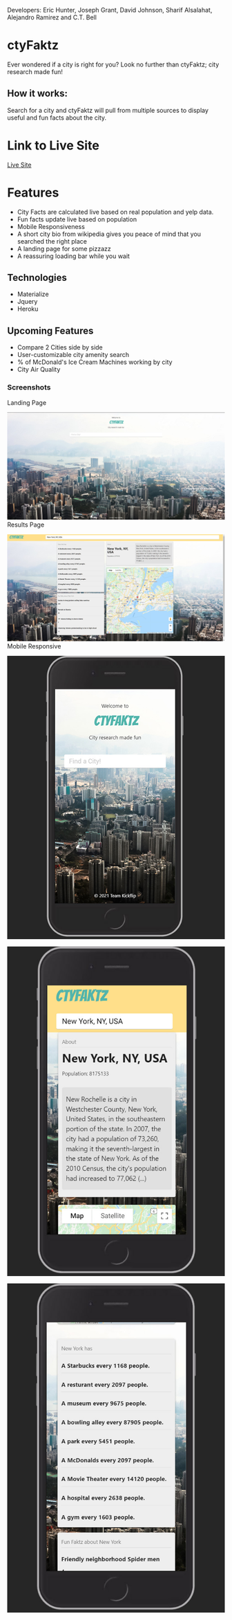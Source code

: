 Developers: Eric Hunter, Joseph Grant, David Johnson, Sharif Alsalahat, Alejandro Ramirez and C.T. Bell

# ctyFaktz

Ever wondered if a city is right for you? Look no further than ctyFaktz; city research made fun!

## How it works:

Search for a city and ctyFaktz will pull from multiple sources to display useful and fun facts about the city.

# Link to Live Site

[Live Site](https://charlestbell.github.io/ctyFaktz/)

# Features

- City Facts are calculated live based on real population and yelp data.
- Fun facts update live based on population
- Mobile Responsiveness
- A short city bio from wikipedia gives you peace of mind that you searched the right place
- A landing page for some pizzazz
- A reassuring loading bar while you wait

## Technologies

- Materialize
- Jquery
- Heroku

## Upcoming Features

- Compare 2 Cities side by side
- User-customizable city amenity search
- % of McDonald's Ice Cream Machines working by city
- City Air Quality

### Screenshots

Landing Page

![Screenshot](Assets/screenshot1.jpg "Screenshot")
Results Page

![Screenshot](Assets/screenshot2.jpg "Screenshot")
Mobile Responsive

![Screenshot](Assets/screenshot3.jpg "Screenshot")

![Screenshot](Assets/screenshot4.jpg "Screenshot")

![Screenshot](Assets/screenshot5.jpg "Screenshot")
